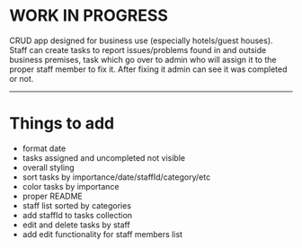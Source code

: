 # WORK IN PROGRESS

CRUD app designed for business use (especially hotels/guest houses).
Staff can create tasks to report issues/problems found in and outside business premises, task which go over to admin who will assign it to the proper staff member to fix it. After fixing it admin can see it was completed or not.

---

# Things to add

- format date
- tasks assigned and uncompleted not visible
- overall styling
- sort tasks by importance/date/staffId/category/etc
- color tasks by importance
- proper README
- staff list sorted by categories
- add staffId to tasks collection
- edit and delete tasks by staff
- add edit functionality for staff members list

